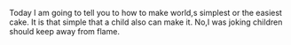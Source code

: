 Today I am going to tell you to how to make world,s simplest or the easiest cake. It is that simple that a child also can make it. No,I was joking children should keep away from flame.